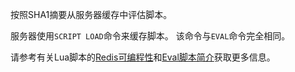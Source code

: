 按照SHA1摘要从服务器缓存中评估脚本。

服务器使用`SCRIPT LOAD`命令来缓存脚本。
该命令与`EVAL`命令完全相同。

请参考有关Lua脚本的[Redis可编程性](/topics/programmability)和[Eval脚本简介](/topics/eval-intro)获取更多信息。
